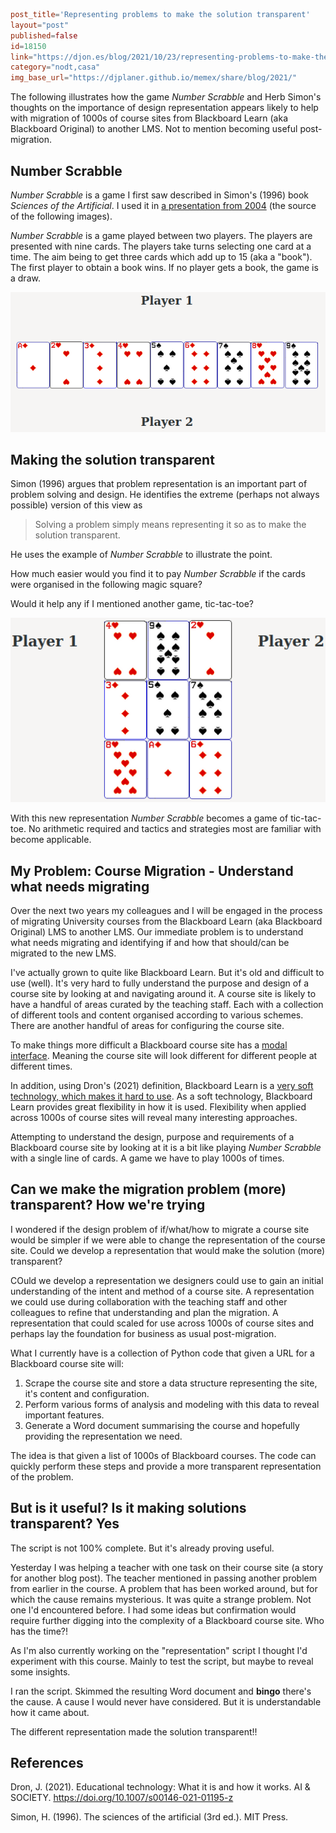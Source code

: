 ```toml
post_title='Representing problems to make the solution transparent'
layout="post"
published=false
id=18150
link="https://djon.es/blog/2021/10/23/representing-problems-to-make-the-solution-transparent-blackboard-course-sites"
category="nodt,casa"
img_base_url="https://djplaner.github.io/memex/share/blog/2021/"
```

The following illustrates how the game _Number Scrabble_ and Herb Simon's thoughts on the importance of design representation appears likely to help with migration of 1000s of course sites from Blackboard Learn (aka Blackboard Original) to another LMS. Not to mention becoming useful post-migration.

## Number Scrabble

_Number Scrabble_ is a game I first saw described in Simon's (1996) book _Sciences of the Artificial_. I used it in [a presentation from 2004](https://web.archive.org/web/20060830061405/http://cq-pan.cqu.edu.au/david-jones/Publications/Presentations/2004/Conceptualisation/5/index.html) (the source of the following images). 

_Number Scrabble_ is a game played between two players. The players are presented with nine cards. The players take turns selecting one card at a time. The aim being to get three cards which add up to 15 (aka a "book"). The first player to obtain a book wins. If no player gets a book, the game is a draw.

![Basic number scrabble](images/2021-10-23-15-53-29.png)

## Making the solution transparent

Simon (1996) argues that problem representation is an important part of problem solving and design. He identifies the extreme (perhaps not always possible) version of this view as 
> Solving a problem simply means representing it so as to make the solution transparent.

He uses the example of _Number Scrabble_ to illustrate the point. 

How much easier would you find it to pay _Number Scrabble_ if the cards were organised in the following magic square?

Would it help any if I mentioned another game, tic-tac-toe?

![Number scrabble's magic square](images/2021-10-23-16-01-20.png)

With this new representation _Number Scrabble_ becomes a game of tic-tac-toe. No arithmetic required and tactics and strategies most are familiar with become applicable.

## My Problem: Course Migration - Understand what needs migrating

Over the next two years my colleagues and I will be engaged in the process of migrating University courses from the Blackboard Learn (aka Blackboard Original) LMS to another LMS. Our immediate problem is to understand what needs migrating and identifying if and how that should/can be migrated to the new LMS.

I've actually grown to quite like Blackboard Learn. But it's old and difficult to use (well). It's very hard to fully understand the purpose and design of a course site by looking at and navigating around it. A course site is likely to have a handful of areas curated by the teaching staff. Each with a collection of different tools and content organised according to various schemes.  There are another handful of areas for configuring the course site. 

To make things more difficult a Blackboard course site has a [modal interface](https://en.wikipedia.org/wiki/Mode_(user_interface)). Meaning the course site will look different for different people at different times. 

In addition, using Dron's (2021) definition, Blackboard Learn is a [very soft technology, which makes it hard to use](https://djon.es/blog/2021/06/04/exploring-drons-definition-of-educational-technology/#hard-is-easy-soft-is-hard). As a soft technology, Blackboard Learn provides great flexibility in how it is used. Flexibility when applied across 1000s of course sites will reveal many interesting approaches.

Attempting to understand the design, purpose and requirements of a Blackboard course site by looking at it is a bit like playing _Number Scrabble_ with a single line of cards. A game we have to play 1000s of times.

## Can we make the migration problem (more) transparent? How we're trying

I wondered if the design problem of if/what/how to migrate a course site would be simpler if we were able to change the representation of the course site. Could we develop a representation that would make the solution (more) transparent?

COuld we develop a representation we designers could use to gain an initial understanding of the intent and method of a course site. A representation we could use during collaboration with the teaching staff and other colleagues to refine that understanding and plan the migration. A representation that could scaled for use across 1000s of course sites and perhaps lay the foundation for business as usual post-migration.

What I currently have is a collection of Python code that given a URL for a Blackboard course site will: 

1. Scrape the course site and store a data structure representing the site, it's content and configuration.
2. Perform various forms of analysis and modeling with this data to reveal important features.
3. Generate a Word document summarising the course and hopefully providing the representation we need.

The idea is that given a list of 1000s of Blackboard courses. The code can quickly perform these steps and provide a more transparent representation of the problem.

## But is it useful? Is it making solutions transparent? Yes

The script is not 100% complete. But it's already proving useful.

Yesterday I was helping a teacher with one task on their course site (a story for another blog post). The teacher mentioned in passing another problem from earlier in the course. A problem that has been worked around, but for which the cause remains mysterious. It was quite a strange problem. Not one I'd encountered before. I had some ideas but confirmation would require further digging into the complexity of a Blackboard course site. Who has the time?!

As I'm also currently working on the "representation" script I thought I'd experiment with this course. Mainly to test the script, but maybe to reveal some insights.

I ran the script. Skimmed the resulting Word document and **bingo** there's the cause. A cause I would never have considered. But it is understandable how it came about.

The different representation made the solution transparent!!

## References

Dron, J. (2021). Educational technology: What it is and how it works. AI & SOCIETY. https://doi.org/10.1007/s00146-021-01195-z

Simon, H. (1996). The sciences of the artificial (3rd ed.). MIT Press.
